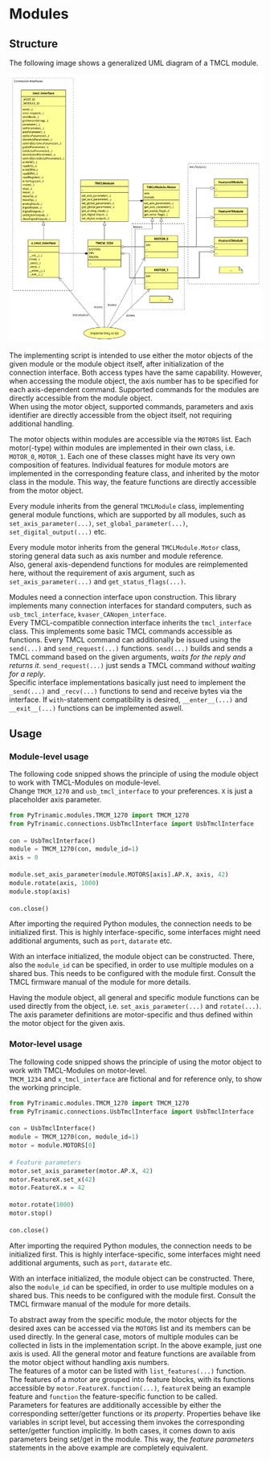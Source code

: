 # Modules

## Structure

The following image shows a generalized UML diagram of a TMCL module.

![TMCL module structure](resources/module.svg "TMCL module structure")

The implementing script is intended to use either the motor objects of the
given module or the module object itself, after initialization of the connection interface.
Both access types have the same capability. However, when accessing the module
object, the axis number has to be specified for each axis-dependent command.
Supported commands for the modules are directly accessible from the module object.  
When using the motor object, supported commands, parameters and axis identifier are directly accessible
from the object itself, not requiring additional handling.

The motor objects within modules are accessible via the `MOTORS` list.
Each motor(-type) within modules are implemented in their own class, i.e.
`MOTOR_0`, `MOTOR_1`. Each one of these classes might have its very own
composition of features. Individual features for module motors are implemented
in the corresponding feature class, and inherited by the motor class in the module.
This way, the feature functions are directly accessible from the motor object.

Every module inherits from the general `TMCLModule` class, implementing
general module functions, which are supported by all modules, such as
`set_axis_parameter(...)`, `set_global_parameter(...)`, `set_digital_output(...)` etc.

Every module motor inherits from the general `TMCLModule.Motor` class, storing
general data such as axis number and module reference.  
Also, general axis-dependend functions for modules are reimplemented here,
without the requirement of axis argument, such as `set_axis_parameter(...)` and
`get_status_flags(...)`.

Modules need a connection interface upon construction. This library implements
many connection interfaces for standard computers, such as `usb_tmcl_interface`,
`kvaser_CANopen_interface`.  
Every TMCL-compatible connection interface inherits the `tmcl_interface` class.
This implements some basic TMCL commands accessible as functions.
Every TMCL command can additionally be issued using the `send(...)` and `send_request(...)` functions.
`send(...)` builds and sends a TMCL command based on the given arguments,
*waits for the reply and returns it*. `send_request(...)` just sends a TMCL command
*without waiting for a reply*.  
Specific interface implementations basically just need to implement the
`_send(...)` and `_recv(...)` functions to send and receive bytes via the interface.
If `with`-statement compatibility is desired, `__enter__(...)` and `__exit__(...)`
functions can be implemented aswell.

## Usage

### Module-level usage

The following code snipped shows the principle of using the module object to
work with TMCL-Modules on module-level.  
Change `TMCM_1270` and `usb_tmcl_interface` to your preferences. `X` is just a placeholder axis parameter.

```Python
from PyTrinamic.modules.TMCM_1270 import TMCM_1270
from PyTrinamic.connections.UsbTmclInterface import UsbTmclInterface

con = UsbTmclInterface()
module = TMCM_1270(con, module_id=1)
axis = 0

module.set_axis_parameter(module.MOTORS[axis].AP.X, axis, 42)
module.rotate(axis, 1000)
module.stop(axis)

con.close()
```

After importing the required Python modules, the connection needs to be
initialized first. This is highly interface-specific, some interfaces might
need additional arguments, such as `port`, `datarate` etc.

With an interface initialized, the module object can be constructed.
There, also the `module_id` can be specified, in order to use multiple modules
on a shared bus. This needs to be configured with the module first. Consult the
TMCL firmware manual of the module for more details.

Having the module object, all general and specific module functions can be used
directly from the object, i.e. `set_axis_parameter(...)` and `rotate(...)`.
The axis parameter definitions are motor-specific and thus defined within the
motor object for the given axis.

### Motor-level usage

The following code snipped shows the principle of using the motor object to
work with TMCL-Modules on motor-level.  
`TMCM_1234` and `x_tmcl_interface` are fictional and for reference only,
to show the working principle.

```Python
from PyTrinamic.modules.TMCM_1270 import TMCM_1270
from PyTrinamic.connections.UsbTmclInterface import UsbTmclInterface

con = UsbTmclInterface()
module = TMCM_1270(con, module_id=1)
motor = module.MOTORS[0]

# Feature parameters
motor.set_axis_parameter(motor.AP.X, 42)
motor.FeatureX.set_x(42)
motor.FeatureX.x = 42

motor.rotate(1000)
motor.stop()

con.close()
```

After importing the required Python modules, the connection needs to be
initialized first. This is highly interface-specific, some interfaces might
need additional arguments, such as `port`, `datarate` etc.

With an interface initialized, the module object can be constructed.
There, also the `module_id` can be specified, in order to use multiple modules
on a shared bus. This needs to be configured with the module first. Consult the
TMCL firmware manual of the module for more details.

To abstract away from the specific module, the motor objects for the desired axes
can be accessed via the `MOTORS` list and its members can be used directly. In the general case,
motors of multiple modules can be collected in lists in the implementation script. In the above example,
just one axis is used. All the general motor and feature functions are available
from the motor object without handling axis numbers.  
The features of a motor can be listed with `list_features(...)` function.  
The features of a motor are grouped into feature blocks, with its functions accessible
by `motor.FeatureX.function(...)`, `featureX` being an example feature and `function`
the feature-specific function to be called.  
Parameters for features are additionally accessible by either the corresponding
setter/getter functions or its *property*. Properties behave like variables
in script level, but accessing them invokes the corresponding setter/getter
function implicitly. In both cases, it comes down to axis parameters being
set/get in the module. This way, the *feature parameters* statements in the above
example are completely equivalent.
